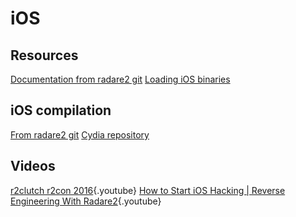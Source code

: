 <!-- TITLE: iOS reversing -->

# iOS
## Resources
[Documentation from radare2 git](https://github.com/radare/radare2/blob/master/doc/ios.md)
[Loading iOS binaries](http://radare.today/posts/loading-ios-binaries/)

## iOS compilation
[From radare2 git](https://github.com/radare/radare2/blob/master/doc/iphone.md)
[Cydia repository](http://cydia.radare.org/)

## Videos
[r2clutch r2con 2016](https://www.youtube.com/watch?v=OlzUdbvDLuA){.youtube}
[How to Start iOS Hacking | Reverse Engineering With Radare2](https://www.youtube.com/watch?v=hy81mnLMvnE){.youtube}